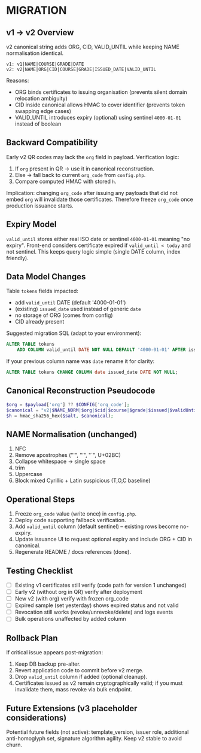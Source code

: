 # MIGRATION

## v1 → v2 Overview
v2 canonical string adds ORG, CID, VALID_UNTIL while keeping NAME normalisation identical.
```
v1: v1|NAME|COURSE|GRADE|DATE
v2: v2|NAME|ORG|CID|COURSE|GRADE|ISSUED_DATE|VALID_UNTIL
```
Reasons:
* ORG binds certificates to issuing organisation (prevents silent domain relocation ambiguity)
* CID inside canonical allows HMAC to cover identifier (prevents token swapping edge cases)
* VALID_UNTIL introduces expiry (optional) using sentinel `4000-01-01` instead of boolean

## Backward Compatibility
Early v2 QR codes may lack the `org` field in payload. Verification logic:
1. If `org` present in QR → use it in canonical reconstruction.
2. Else → fall back to current `org_code` from `config.php`.
3. Compare computed HMAC with stored `h`.

Implication: changing `org_code` after issuing any payloads that did not embed `org` will invalidate those certificates. Therefore freeze `org_code` once production issuance starts.

## Expiry Model
`valid_until` stores either real ISO date or sentinel `4000-01-01` meaning "no expiry".
Front-end considers certificate expired if `valid_until < today` and not sentinel. This keeps query logic simple (single DATE column, index friendly).

## Data Model Changes
Table `tokens` fields impacted:
* add `valid_until` DATE (default '4000-01-01')
* (existing) `issued_date` used instead of generic `date`
* no storage of ORG (comes from config)
* CID already present

Suggested migration SQL (adapt to your environment):
```sql
ALTER TABLE tokens
    ADD COLUMN valid_until DATE NOT NULL DEFAULT '4000-01-01' AFTER issued_date;
```
If your previous column name was `date` rename it for clarity:
```sql
ALTER TABLE tokens CHANGE COLUMN date issued_date DATE NOT NULL;
```

## Canonical Reconstruction Pseudocode
```php
$org = $payload['org'] ?? $CONFIG['org_code'];
$canonical = "v2|$NAME_NORM|$org|$cid|$course|$grade|$issued|$validUntil";
$h = hmac_sha256_hex($salt, $canonical);
```

## NAME Normalisation (unchanged)
1. NFC
2. Remove apostrophes ("'", "’", "`", U+02BC)
3. Collapse whitespace → single space
4. trim
5. Uppercase
6. Block mixed Cyrillic + Latin suspicious (T,O,C baseline)

## Operational Steps
1. Freeze `org_code` value (write once) in `config.php`.
2. Deploy code supporting fallback verification.
3. Add `valid_until` column (default sentinel) – existing rows become no-expiry.
4. Update issuance UI to request optional expiry and include ORG + CID in canonical.
5. Regenerate README / docs references (done).

## Testing Checklist
- [ ] Existing v1 certificates still verify (code path for version 1 unchanged)
- [ ] Early v2 (without org in QR) verify after deployment
- [ ] New v2 (with org) verify with frozen org_code
- [ ] Expired sample (set yesterday) shows expired status and not valid
- [ ] Revocation still works (revoke/unrevoke/delete) and logs events
- [ ] Bulk operations unaffected by added column

## Rollback Plan
If critical issue appears post-migration:
1. Keep DB backup pre-alter.
2. Revert application code to commit before v2 merge.
3. Drop `valid_until` column if added (optional cleanup).
4. Certificates issued as v2 remain cryptographically valid; if you must invalidate them, mass revoke via bulk endpoint.

## Future Extensions (v3 placeholder considerations)
Potential future fields (not active): template_version, issuer role, additional anti-homoglyph set, signature algorithm agility. Keep v2 stable to avoid churn.
